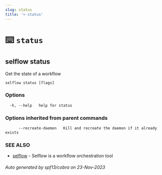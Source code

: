 ```yaml
---
slug: status
title: '⌨ status'
---
```


# ⌨️ `status`

## selflow status

Get the state of a workflow

```
selflow status [flags]
```

### Options

```
  -h, --help   help for status
```

### Options inherited from parent commands

```
      --recreate-daemon   Kill and recreate the daemon if it already exists
```

### SEE ALSO

- [selflow](selflow.md) - Selflow is a workflow orchestration tool

###### Auto generated by spf13/cobra on 23-Nov-2023
